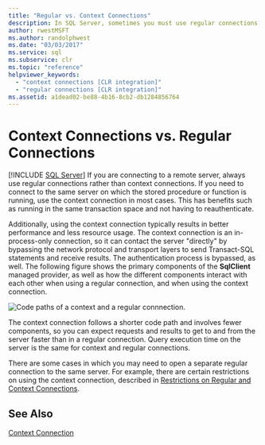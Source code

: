 ```yaml
---
title: "Regular vs. Context Connections"
description: In SQL Server, sometimes you must use regular connections for Transact-SQL statements, but context connections offer performance and resource usage advantages.
author: rwestMSFT
ms.author: randolphwest
ms.date: "03/03/2017"
ms.service: sql
ms.subservice: clr
ms.topic: "reference"
helpviewer_keywords:
  - "context connections [CLR integration]"
  - "regular connections [CLR integration]"
ms.assetid: a1dead02-be88-4b16-8cb2-db1284856764
---
```

# Context Connections vs. Regular Connections
[!INCLUDE [SQL Server](../../../includes/applies-to-version/sqlserver.md)]
  If you are connecting to a remote server, always use regular connections rather than context connections. If you need to connect to the same server on which the stored procedure or function is running, use the context connection in most cases. This has benefits such as running in the same transaction space and not having to reauthenticate.  
  
 Additionally, using the context connection typically results in better performance and less resource usage. The context connection is an in-process-only connection, so it can contact the server "directly" by bypassing the network protocol and transport layers to send Transact-SQL statements and receive results. The authentication process is bypassed, as well. The following figure shows the primary components of the **SqlClient** managed provider, as well as how the different components interact with each other when using a regular connection, and when using the context connection.  
  
 ![Code paths of a context and a regular connnection.](../../../relational-databases/clr-integration/data-access/media/clrintdataaccess.gif "Code paths of a context and a regular connnection.")  
  
 The context connection follows a shorter code path and involves fewer components, so you can expect requests and results to get to and from the server faster than in a regular connection. Query execution time on the server is the same for context and regular connections.  
  
 There are some cases in which you may need to open a separate regular connection to the same server. For example, there are certain restrictions on using the context connection, described in [Restrictions on Regular and Context Connections](../../../relational-databases/clr-integration/data-access/context-connections-and-regular-connections-restrictions.md).  
  
## See Also  
 [Context Connection](../../../relational-databases/clr-integration/data-access/context-connection.md)  
  
  
